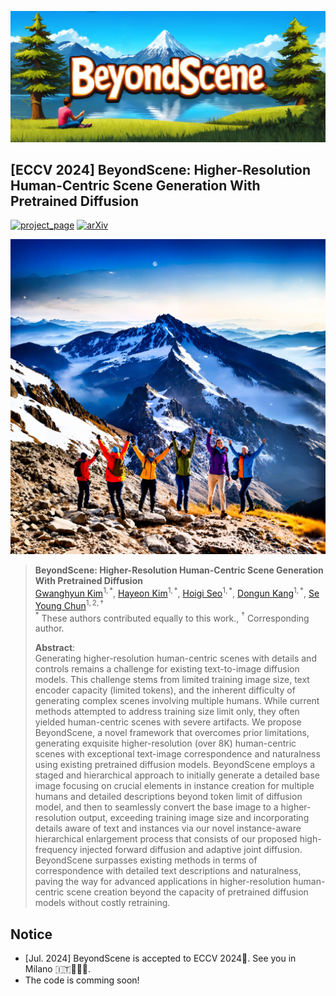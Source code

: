
<p align="center">
  <img src="assets/beyond-scene-logo.png"/>
</p> 

## [ECCV 2024] BeyondScene: Higher-Resolution Human-Centric Scene Generation With Pretrained Diffusion<br>

[![project_page](https://img.shields.io/badge/-project%20page-green)](https://janeyeon.github.io/beyond-scene/) [![arXiv](https://img.shields.io/badge/arXiv-2404.04544-red)](https://arxiv.org/abs/2404.04544) 


<p align="center">
  <img src="assets/8k_mountain.png"/>
</p> 


> **BeyondScene: Higher-Resolution Human-Centric Scene Generation With Pretrained Diffusion**<br>
> [Gwanghyun Kim](https://gwang-kim.github.io/)$^{1,* }$, [Hayeon Kim](https://github.com/janeyeon)$^{1,* }$, [Hoigi Seo](https://github.com/seohoiki3215)$^{1,* }$, [Dongun Kang](https://github.com/qkrtnskfk23)$^{1,* }$, [Se Young Chun](https://icl.snu.ac.kr/pi)$^{1,2,\dagger}$ <br>
> $^{* }$ These authors contributed equally to this work., $^{\dagger}$ Corresponding author.
> 
> 
>**Abstract**: <br>
Generating higher-resolution human-centric scenes with details and controls remains a challenge for existing text-to-image diffusion models. This challenge stems from limited training image size, text encoder capacity (limited tokens), and the inherent difficulty of generating complex scenes involving multiple humans. While current methods attempted to address training size limit only, they often yielded human-centric scenes with severe artifacts. We propose BeyondScene, a novel framework that overcomes prior limitations, generating exquisite higher-resolution (over 8K) human-centric scenes with exceptional text-image correspondence and naturalness using existing pretrained diffusion models. BeyondScene employs a staged and hierarchical approach to initially generate a detailed base image focusing on crucial elements in instance creation for multiple humans and detailed descriptions beyond token limit of diffusion model, and then to seamlessly convert the base image to a higher-resolution output, exceeding training image size and incorporating details aware of text and instances via our novel instance-aware hierarchical enlargement process that consists of our proposed high-frequency injected forward diffusion and adaptive joint diffusion. BeyondScene surpasses existing methods in terms of correspondence with detailed text descriptions and naturalness, paving the way for advanced applications in higher-resolution human-centric scene creation beyond the capacity of pretrained diffusion models without costly retraining.

## Notice 
- [Jul. 2024] BeyondScene is accepted to ECCV 2024🥳. See you in Milano 🇮🇹🍝🍕🏰.
- The code is comming soon!
